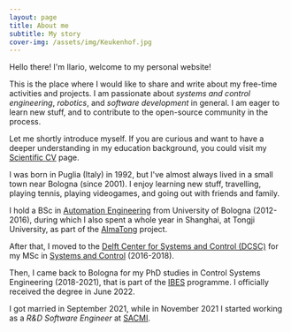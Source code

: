 ```yaml
---
layout: page
title: About me
subtitle: My story
cover-img: /assets/img/Keukenhof.jpg
---
```


Hello there! I'm Ilario, welcome to my personal website!

This is the place where I would like to share and write about my free-time activities and projects. I am passionate about _systems and control engineering_, _robotics_, and _software development_ in general. I am eager to learn new stuff, and to contribute to the open-source community in the process.

Let me shortly introduce myself. If you are curious and want to have a deeper understanding in my education background, you could visit my [Scientific CV](https://ilarioazzollini.github.io/scientific-cv/) page.

I was born in Puglia (Italy) in 1992, but I've almost always lived in a small town near Bologna (since 2001). I enjoy learning new stuff, travelling, playing tennis, playing videogames, and going out with friends and family.

I hold a BSc in [Automation Engineering](https://corsi.unibo.it/1cycle/AutomationEngineering) from University of Bologna (2012-2016), during which I also spent a whole year in Shanghai, at Tongji University, as part of the [AlmaTong](https://corsi.unibo.it/2cycle/AutomationEngineering/opportunities-multiple-degree-programme) project.

After that, I moved to the [Delft Center for Systems and Control (DCSC)](https://www.tudelft.nl/3me/over/afdelingen/delft-center-for-systems-and-control) for my MSc in [Systems and Control](https://www.tudelft.nl/onderwijs/opleidingen/masters/systems-control/msc-systems-control) (2016-2018).

Then, I came back to Bologna for my PhD studies in Control Systems Engineering (2018-2021), that is part of the [IBES](https://phd.unibo.it/ibes/en/phd-programme) programme. I officially received the degree in June 2022.

I got married in September 2021, while in November 2021 I started working as a _R&D Software Engineer_ at [SACMI](https://www.sacmi.it/en-us/).
